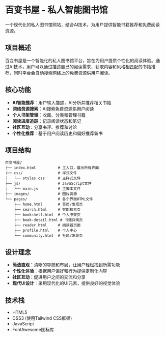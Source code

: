 # 百变书屋 - 私人智能图书馆

一个现代化的私人图书馆网站，结合AI技术，为用户提供智能书籍推荐和免费阅读资源。

## 项目概述

百变书屋是一个智能化的私人图书馆平台，旨在为用户提供个性化的阅读体验。通过AI技术，用户可以通过描述自己的阅读需求，获取内容和风格相匹配的书籍推荐，同时平台会自动搜索网络上的免费资源供用户阅读。

## 核心功能

- **AI智能推荐**：用户输入描述，AI分析并推荐相关书籍
- **网络资源搜索**：AI搜索免费资源供用户阅读
- **个人书架管理**：收藏、分类和管理书籍
- **阅读进度追踪**：记录阅读状态和笔记
- **社区互动**：分享书评、推荐和讨论
- **个性化推荐**：基于用户阅读历史和偏好推荐新书

## 项目结构

```
百变书屋/
├── index.html          # 主入口，展示所有界面
├── css/                # 样式文件
│   └── styles.css      # 主样式文件
├── js/                 # JavaScript文件
│   └── main.js         # 主脚本文件
├── images/             # 图片资源
└── pages/              # 各个界面HTML文件
    ├── home.html       # 首页/发现页
    ├── search.html     # 智能搜索页
    ├── bookshelf.html  # 个人书架页
    ├── book-detail.html # 书籍详情页
    ├── reader.html     # 阅读器页面
    ├── profile.html    # 个人中心
    └── community.html  # 社区/发现页
```

## 设计理念

- **简洁直观**：清晰的导航和布局，让用户轻松找到所需功能
- **个性化体验**：根据用户偏好和行为提供定制化内容
- **社区互动**：促进用户之间的交流和分享
- **现代UI设计**：采用现代化的UI元素，提供良好的视觉体验

## 技术栈

- HTML5
- CSS3 (使用Tailwind CSS框架)
- JavaScript
- FontAwesome图标库 